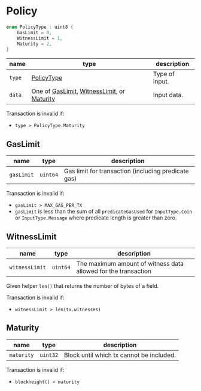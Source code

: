 # Policy

```c++
enum PolicyType : uint8 {
    GasLimit = 0,
    WitnessLimit = 1,
    Maturity = 2,
}
```

| name   | type                                                                                  | description    |
|--------|---------------------------------------------------------------------------------------|----------------|
| `type` | [PolicyType](#policy)                                                                 | Type of input. |
| `data` | One of [GasLimit](#gaslimit), [WitnessLimit](#witnesslimit), or [Maturity](#maturity) | Input data.    |


Transaction is invalid if:

- `type > PolicyType.Maturity`

## GasLimit

| name       | type     | description                                         |
|------------|----------|-----------------------------------------------------|
| `gasLimit` | `uint64` | Gas limit for transaction (including predicate gas) |

Transaction is invalid if:

- `gasLimit > MAX_GAS_PER_TX`
- `gasLimit` is less than the sum of all `predicateGasUsed` for `InputType.Coin` or `InputType.Message` where predicate length is greater than zero.

## WitnessLimit

| name           | type     | description                                                    |
|----------------|----------|----------------------------------------------------------------|
| `witnessLimit` | `uint64` | The maximum amount of witness data allowed for the transaction |

Given helper `len()` that returns the number of bytes of a field.

Transaction is invalid if:

- `witnessLimit > len(tx.witnesses)`

## Maturity

| name       | type     | description                              |
|------------|----------|------------------------------------------|
| `maturity` | `uint32` | Block until which tx cannot be included. |

Transaction is invalid if:

- `blockheight() < maturity`
